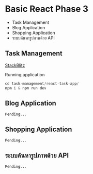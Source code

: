 # Basic React Phase 3
- Task Management
- Blog Application
- Shopping Application
- ระบบค้นหารูปภาพด้วย API

## Task Management
[StackBlitz](https://stackblitz.com/~/github.com/lazy-devil/basic-react-phase3)

Running application
```js
cd task-management/react-task-app/
npm i & npm run dev
```

## Blog Application
`Pending...`

## Shopping Application
`Pending...`

## ระบบค้นหารูปภาพด้วย API
`Pending...`
